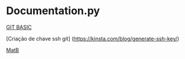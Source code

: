 # Documentation.py

[GIT BASIC](https://rogerdudler.github.io/git-guide/index.pt_BR.html)

[Criação de chave ssh git] (https://kinsta.com/blog/generate-ssh-key/)

[MatB](https://github.com/EnmCastle/Documentation.py/blob/main/RELPandMatematics.py)





